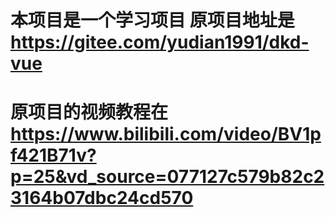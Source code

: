 # 本项目是一个学习项目 原项目地址是 https://gitee.com/yudian1991/dkd-vue

# 原项目的视频教程在 https://www.bilibili.com/video/BV1pf421B71v?p=25&vd_source=077127c579b82c23164b07dbc24cd570
